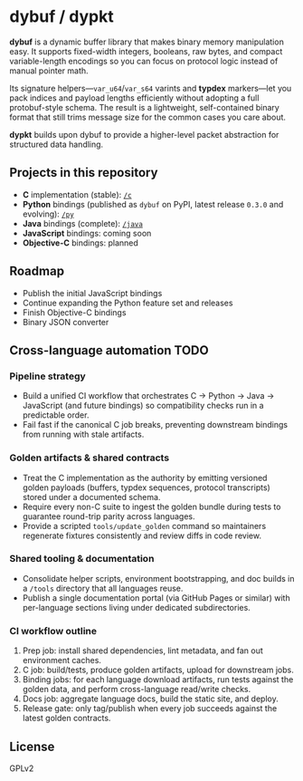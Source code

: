 # dybuf / dypkt

**dybuf** is a dynamic buffer library that makes binary memory manipulation easy. It supports fixed-width integers, booleans, raw bytes, and compact variable-length encodings so you can focus on protocol logic instead of manual pointer math.

Its signature helpers—`var_u64`/`var_s64` varints and **typdex** markers—let you pack indices and payload lengths efficiently without adopting a full protobuf-style schema. The result is a lightweight, self-contained binary format that still trims message size for the common cases you care about.

**dypkt** builds upon dybuf to provide a higher-level packet abstraction for structured data handling.

## Projects in this repository

- **C** implementation (stable): [`/c`](c)
- **Python** bindings (published as `dybuf` on PyPI, latest release `0.3.0` and evolving): [`/py`](py)
- **Java** bindings (complete): [`/java`](java)
- **JavaScript** bindings: coming soon
- **Objective-C** bindings: planned

## Roadmap

- Publish the initial JavaScript bindings
- Continue expanding the Python feature set and releases
- Finish Objective-C bindings
- Binary JSON converter

## Cross-language automation TODO

### Pipeline strategy
- Build a unified CI workflow that orchestrates C → Python → Java → JavaScript (and future bindings) so compatibility checks run in a predictable order.
- Fail fast if the canonical C job breaks, preventing downstream bindings from running with stale artifacts.

### Golden artifacts & shared contracts
- Treat the C implementation as the authority by emitting versioned golden payloads (buffers, typdex sequences, protocol transcripts) stored under a documented schema.
- Require every non-C suite to ingest the golden bundle during tests to guarantee round-trip parity across languages.
- Provide a scripted `tools/update_golden` command so maintainers regenerate fixtures consistently and review diffs in code review.

### Shared tooling & documentation
- Consolidate helper scripts, environment bootstrapping, and doc builds in a `/tools` directory that all languages reuse.
- Publish a single documentation portal (via GitHub Pages or similar) with per-language sections living under dedicated subdirectories.

### CI workflow outline
1. Prep job: install shared dependencies, lint metadata, and fan out environment caches.
2. C job: build/tests, produce golden artifacts, upload for downstream jobs.
3. Binding jobs: for each language download artifacts, run tests against the golden data, and perform cross-language read/write checks.
4. Docs job: aggregate language docs, build the static site, and deploy.
5. Release gate: only tag/publish when every job succeeds against the latest golden contracts.

## License

GPLv2
